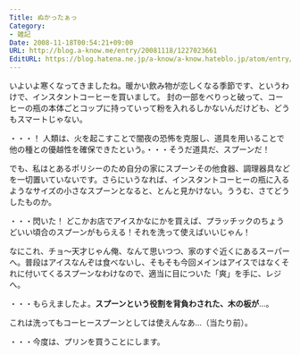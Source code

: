 ```yaml
---
Title: ぬかったぁっ
Category:
- 雑記
Date: 2008-11-18T00:54:21+09:00
URL: http://blog.a-know.me/entry/20081118/1227023661
EditURL: https://blog.hatena.ne.jp/a-know/a-know.hateblo.jp/atom/entry/12921228815727980164
---
```


いよいよ寒くなってきましたね。暖かい飲み物が恋しくなる季節です、というわけで、インスタントコーヒーを買いまして。 
封の一部をべりっと破って、コーヒーの瓶の本体ごとコップに持っていって粉を入れるしかないんだけども、どうもスマートじゃない。 


・・・！
人類は、火を起こすことで闇夜の恐怖を克服し、道具を用いることで他の種との優越性を確保できたという。・・・そうだ道具だ、スプーンだ！ 


でも、私はとあるポリシーのため自分の家にスプーンその他食器、調理器具などを一切置いていないです。さらにいうなれば、インスタントコーヒーの瓶に入るようなサイズの小さなスプーンとなると、とんと見かけない。ううむ、さてどうしたものか。 


・・・閃いた！
どこかお店でアイスかなにかを買えば、プラッチックのちょうどいい頃合のスプーンがもらえる！それを洗って使えばいいじゃん！ 


なにこれ、チョ〜天才じゃん俺、なんて思いつつ、家のすぐ近くにあるスーパーへ。普段はアイスなんぞは食べないし、そもそも今回メインはアイスではなくそれに付いてくるスプーンなわけなので、適当に目についた「爽」を手に、レジへ。 


・・・もらえましたよ。<span style="font-weight:bold;">スプーンという役割を背負わされた、木の板が</span>…。 



これは洗ってもコーヒースプーンとしては使えんなあ…（当たり前）。 



・・・今度は、プリンを買うことにします。
